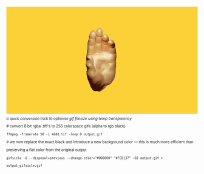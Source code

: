 ![theundebruijn](theundebruijn_853x480_50fps_0008.gif)  
<sub><sup>_a quick conversion trick to optimise gif filesize using temp transparency_  
\# convert 8 bit rgba .tiff's to 256 colorspace gifs (alpha to rgb black)  
`ffmpeg -framerate 50 -i %04d.tif -loop 0 output.gif`  
\# we now replace the exact black and introduce a new background color — this is much more efficient than preserving a flat color from the original output  
`gifsicle -U --disposal=previous --change-color="#000000" "#FCD137" -O2 output.gif > output_gifsicle.gif`</sup></sub>  
